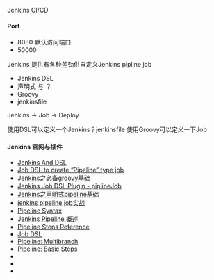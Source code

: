 Jenkins CI/CD



#### Port
* 8080 默认访问端口
* 50000 



Jenkins 提供有各种差劲供自定义Jenkins pipline job

* Jenkins DSL
* 声明式 与 ？
* Groovy
* jenkinsfile


Jenkins -> Job -> Deploy

使用DSL可以定义一个Jenkins？jenkinsfile
使用Groovy可以定义一下Job




#### Jenkins 官网与插件
* [Jenkins And DSL](https://www.jianshu.com/p/3d75f78156f3?hmsr=toutiao.io&utm_medium=toutiao.io&utm_source=toutiao.io)
* [Job DSL to create “Pipeline” type job](https://stackoverflow.com/questions/35898020/job-dsl-to-create-pipeline-type-job)
* [Jenkins之必备groovy基础](https://cloud.tencent.com/developer/article/1590645)
* [Jenkins Job DSL Plugin - piplineJob](https://jenkinsci.github.io/job-dsl-plugin/#path/pipelineJob)
* [Jenkins之声明式pipeline基础](https://cloud.tencent.com/developer/article/1590648?from=article.detail.1590645)
* [jenkins pipeline job实战](https://www.cnblogs.com/weiyiming007/p/12716086.html)
* [Pipeline Syntax](https://www.jenkins.io/doc/book/pipeline/syntax/#agent)
* [Jenkins Pipeline 概述](https://www.jianshu.com/p/0ce155d9d893)
* [Pipeline Steps Reference](https://www.jenkins.io/zh/doc/pipeline/steps/)
* [Job DSL](https://plugins.jenkins.io/job-dsl/)
* [Pipeline: Multibranch](https://www.jenkins.io/doc/pipeline/steps/workflow-multibranch/)
* [Pipeline: Basic Steps](https://www.jenkins.io/doc/pipeline/steps/workflow-basic-steps/#withenv-set-environment-variables)
* []()
* []()
* []()
